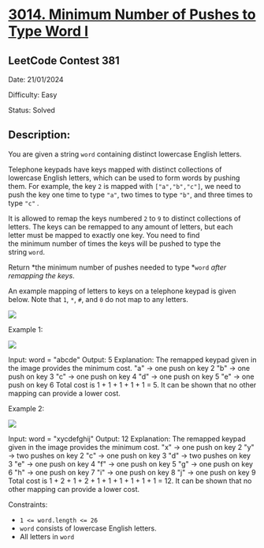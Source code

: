 # [3014\. Minimum Number of Pushes to Type Word I](https://leetcode.com/problems/minimum-number-of-pushes-to-type-word-i/)
## LeetCode Contest 381

Date: 21/01/2024

Difficulty: Easy

Status: Solved

## Description:

You are given a string `word` containing distinct lowercase English letters.

Telephone keypads have keys mapped with distinct collections of lowercase English letters, which can be used to form words by pushing them. For example, the key `2` is mapped with `["a","b","c"]`, we need to push the key one time to type `"a"`, two times to type `"b"`, and three times to type `"c"` *.*

It is allowed to remap the keys numbered `2` to `9` to distinct collections of letters. The keys can be remapped to any amount of letters, but each letter must be mapped to exactly one key. You need to find the minimum number of times the keys will be pushed to type the string `word`.

Return *the minimum number of pushes needed to type *`word` *after remapping the keys*.

An example mapping of letters to keys on a telephone keypad is given below. Note that `1`, `*`, `#`, and `0` do not map to any letters.

![](https://assets.leetcode.com/uploads/2023/12/26/keypaddesc.png)

Example 1:

![](https://assets.leetcode.com/uploads/2023/12/26/keypadv1e1.png)

Input: word = "abcde"
Output: 5
Explanation: The remapped keypad given in the image provides the minimum cost.
"a" -> one push on key 2
"b" -> one push on key 3
"c" -> one push on key 4
"d" -> one push on key 5
"e" -> one push on key 6
Total cost is 1 + 1 + 1 + 1 + 1 = 5.
It can be shown that no other mapping can provide a lower cost.

Example 2:

![](https://assets.leetcode.com/uploads/2023/12/26/keypadv1e2.png)

Input: word = "xycdefghij"
Output: 12
Explanation: The remapped keypad given in the image provides the minimum cost.
"x" -> one push on key 2
"y" -> two pushes on key 2
"c" -> one push on key 3
"d" -> two pushes on key 3
"e" -> one push on key 4
"f" -> one push on key 5
"g" -> one push on key 6
"h" -> one push on key 7
"i" -> one push on key 8
"j" -> one push on key 9
Total cost is 1 + 2 + 1 + 2 + 1 + 1 + 1 + 1 + 1 + 1 = 12.
It can be shown that no other mapping can provide a lower cost.

Constraints:

-   `1 <= word.length <= 26`
-   `word` consists of lowercase English letters.
-   All letters in `word`